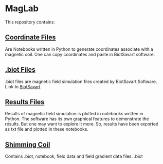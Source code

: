 # MagLab
This repository contains:
## [Coordinate Files](https://github.com/Rtavakol/MagLab/tree/main/Coordinate%20Files)
Are Notebooks written in Python to generate coordinates associate with a magnetic coil. One can copy coordinates and paste in BiotSavart software.
## [.biot Files](https://github.com/Rtavakol/MagLab/tree/main/Biot%20Files)
.biot files are magnetic field simulation files created by BiotSavart Software. Link to [BiotSavart](http://www.ripplon.com/BiotSavart/)
## [Results Files](https://github.com/Rtavakol/MagLab/tree/main/Results%20Files)
Results of magnetic field simulation is plotted in notebooks written in Python. The software has its own graphical features to demonstrate the results. But one may want to explore it more. So, results have been exported as txt file and plotted in these notebooks.
## [Shimming Coil](https://github.com/Rtavakol/MagLab/tree/main/Shimming%20Coil)
Contains .biot, notebook, field data and field gradient data files. 
.biot

